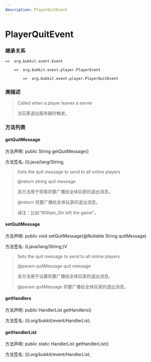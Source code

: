 ```yaml
---
description: PlayerQuitEvent
---
```


# PlayerQuitEvent

### 继承关系

    =>  org.bukkit.event.Event

        =>  org.bukkit.event.player.PlayerEvent

            =>  org.bukkit.event.player.PlayerQuitEvent

### 类描述

> Called when a player leaves a server
>
>
> 
> 当玩家退出服务器时触发。

### 方法列表

#### getQuitMessage

方法声明: public String getQuitMessage()

方法签名: ()Ljava/lang/String;

> Gets the quit message to send to all online players
>
> @return string quit message
>
>
> 
> 该方法用于获取将要广播给全体玩家的退出消息。
>
> @return 将要广播给全体玩家的退出消息。
>
>
> 
> 译注：比如“William_Shi left the game”。

#### setQuitMessage

方法声明: public void setQuitMessage(@Nullable String quitMessage)

方法签名: (Ljava/lang/String;)V

> Sets the quit message to send to all online players
>
> @param quitMessage quit message
>
>
> 
> 该方法用于设置将要广播给全体玩家的退出消息。
>
> @param quitMessage 将要广播给全体玩家的退出消息。

#### getHandlers

方法声明: public HandlerList getHandlers()

方法签名: ()Lorg/bukkit/event/HandlerList;

#### getHandlerList

方法声明: public static HandlerList getHandlerList()

方法签名: ()Lorg/bukkit/event/HandlerList;